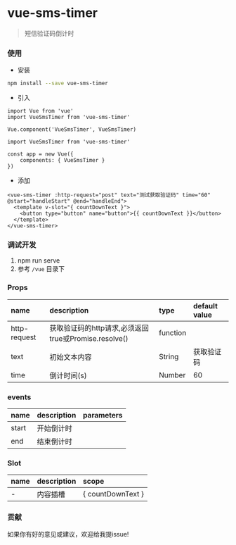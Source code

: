 # vue-sms-timer
> 短信验证码倒计时

### 使用
* 安装
```bash
npm install --save vue-sms-timer
```

* 引入

```global
import Vue from 'vue'
import VueSmsTimer from 'vue-sms-timer'

Vue.component('VueSmsTimer', VueSmsTimer)
```

```something
import VueSmsTimer from 'vue-sms-timer'

const app = new Vue({
    components: { VueSmsTimer }
})
```

* 添加
```
<vue-sms-timer :http-request="post" text="测试获取验证码" time="60" @start="handleStart" @end="handleEnd">
  <template v-slot="{ countDownText }">
    <button type="button" name="button">{{ countDownText }}</button>
  </template>
</vue-sms-timer>
```

### 调试开发
1. npm run serve
2. 参考 `/vue` 目录下

### Props

| name     | description              | type     | default value |
| :---------------- | :----------------------- | :------  | :------------ |
| http-request            |  获取验证码的http请求,必须返回true或Promise.resolve()                | function    |         |
| text             | 初始文本内容                 | String    | 获取验证码          |
| time            | 倒计时间(s)                 | Number    | 60          |

### events

| name     | description              | parameters     |
| :---------------- | :----------------------- | :------  |
| start            | 开始倒计时                 |     |
| end            | 结束倒计时                 |     |

### Slot

| name     | description              | scope     |
| :---------------- | :----------------------- | :------  |
| -            | 内容插槽                 | { countDownText }    |

### 贡献
如果你有好的意见或建议，欢迎给我提issue!
